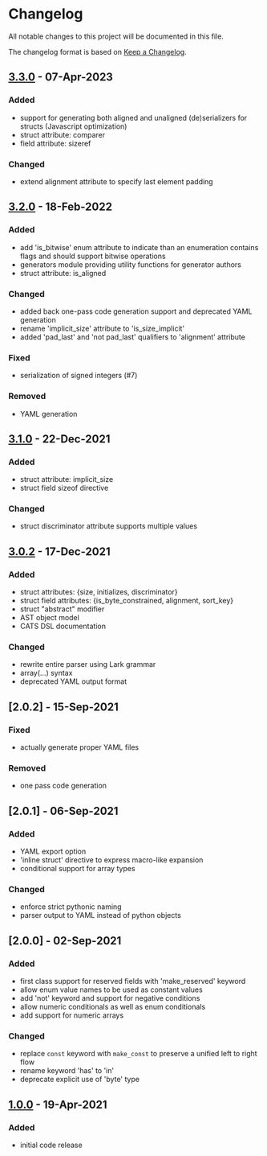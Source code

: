 # Changelog
All notable changes to this project will be documented in this file.

The changelog format is based on [Keep a Changelog](https://keepachangelog.com/en/1.0.0/).

## [3.3.0] - 07-Apr-2023

### Added
- support for generating both aligned and unaligned (de)serializers for structs (Javascript optimization)
- struct attribute: comparer
- field attribute: sizeref

### Changed
- extend alignment attribute to specify last element padding

## [3.2.0] - 18-Feb-2022

### Added
- add 'is_bitwise' enum attribute to indicate than an enumeration contains flags and should support bitwise operations
- generators module providing utility functions for generator authors
- struct attribute: is_aligned

### Changed
- added back one-pass code generation support and deprecated YAML generation
- rename 'implicit_size' attribute to 'is_size_implicit'
- added 'pad_last' and 'not pad_last' qualifiers to 'alignment' attribute

### Fixed
- serialization of signed integers (#7)

### Removed
- YAML generation

## [3.1.0] - 22-Dec-2021

### Added
- struct attribute: implicit_size
- struct field sizeof directive

### Changed
- struct discriminator attribute supports multiple values

## [3.0.2] - 17-Dec-2021

### Added
- struct attributes: {size, initializes, discriminator}
- struct field attributes: {is_byte_constrained, alignment, sort_key}
- struct "abstract" modifier
- AST object model
- CATS DSL documentation

### Changed
- rewrite entire parser using Lark grammar
- array(...) syntax
- deprecated YAML output format

## [2.0.2] - 15-Sep-2021

### Fixed
 - actually generate proper YAML files

### Removed
 - one pass code generation

## [2.0.1] - 06-Sep-2021

### Added
 - YAML export option
 - 'inline struct' directive to express macro-like expansion
 - conditional support for array types

### Changed
 - enforce strict pythonic naming
 - parser output to YAML instead of python objects

## [2.0.0] - 02-Sep-2021

### Added
 - first class support for reserved fields with 'make_reserved' keyword
 - allow enum value names to be used as constant values
 - add 'not' keyword and support for negative conditions
 - allow numeric conditionals as well as enum conditionals
 - add support for numeric arrays

### Changed
 - replace `const` keyword with `make_const` to preserve a unified left to right flow
 - rename keyword 'has' to 'in'
 - deprecate explicit use of 'byte' type

## [1.0.0] - 19-Apr-2021

### Added
 - initial code release

[3.3.0]: https://github.com/symbol/symbol/compare/catbuffer/parser/v3.2.0...catbuffer/parser/v3.3.0
[3.2.0]: https://github.com/symbol/symbol/compare/catbuffer/parser/v3.1.0...catbuffer/parser/v3.2.0
[3.1.0]: https://github.com/symbol/symbol/compare/catbuffer/parser/v3.0.2...catbuffer/parser/v3.1.0
[3.0.2]: https://github.com/symbol/symbol/compare/catbuffer/parser/v1.0.0...catbuffer/parser/v3.0.2
[1.0.0]: https://github.com/symbol/symbol/releases/tag/catbuffer/parser/v1.0.0
